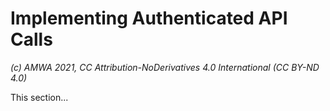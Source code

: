 
# Implementing Authenticated API Calls
_(c) AMWA 2021, CC Attribution-NoDerivatives 4.0 International (CC BY-ND 4.0)_

This section...
<!--stackedit_data:
eyJoaXN0b3J5IjpbLTIxNDE5NTQ1MThdfQ==
-->